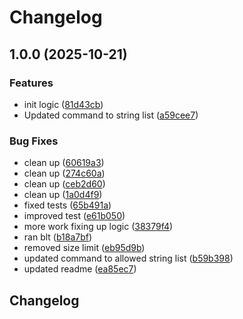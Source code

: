 # Changelog

## 1.0.0 (2025-10-21)


### Features

* init logic ([81d43cb](https://github.com/dkhunt27/action-nx-command-wrapper/commit/81d43cbe4035ba5616ea839442738a31c25d6985))
* Updated command to string list ([a59cee7](https://github.com/dkhunt27/action-nx-command-wrapper/commit/a59cee7ea6938adf4f5853b6a26769853578cf1a))


### Bug Fixes

* clean up ([60619a3](https://github.com/dkhunt27/action-nx-command-wrapper/commit/60619a39f9163310991654e60f51ff94b7196771))
* clean up ([274c60a](https://github.com/dkhunt27/action-nx-command-wrapper/commit/274c60a9065705387c210f3d50e44b712574cde6))
* clean up ([ceb2d60](https://github.com/dkhunt27/action-nx-command-wrapper/commit/ceb2d60534ac1adb66e49426fc4837e7d2ef5376))
* clean up ([1a0d4f9](https://github.com/dkhunt27/action-nx-command-wrapper/commit/1a0d4f980e16f5b4467b540fb4815c59eb8d3b44))
* fixed tests ([65b491a](https://github.com/dkhunt27/action-nx-command-wrapper/commit/65b491a9d20c6a782d92083a36d26ac8e31196f0))
* improved test ([e61b050](https://github.com/dkhunt27/action-nx-command-wrapper/commit/e61b05016ea9c4548f432543b2c040a0fd52cb64))
* more work fixing up logic ([38379f4](https://github.com/dkhunt27/action-nx-command-wrapper/commit/38379f4c202fadc601d367a99aedf78685f18d34))
* ran blt ([b18a7bf](https://github.com/dkhunt27/action-nx-command-wrapper/commit/b18a7bf052ce7c1fbb36317e8b2b375a9b199804))
* removed size limit ([eb95d9b](https://github.com/dkhunt27/action-nx-command-wrapper/commit/eb95d9b8b9e4cbb5cdc8c9fdee35db3bcb03563b))
* updated command to allowed string list ([b59b398](https://github.com/dkhunt27/action-nx-command-wrapper/commit/b59b398f3a07676572d8991382742912e0a790e3))
* updated readme ([ea85ec7](https://github.com/dkhunt27/action-nx-command-wrapper/commit/ea85ec7a229fa071febcbb3879a7a6f7ce2cbe91))

## Changelog
